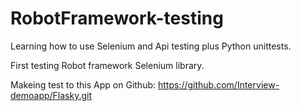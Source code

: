# RobotFramework-testing
Learning how to use Selenium and Api testing plus Python unittests.

First testing Robot framework Selenium library.

Makeing test to this App on Github: https://github.com/Interview-demoapp/Flasky.git
